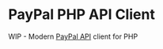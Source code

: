 # PayPal PHP API Client

WIP - Modern [PayPal API](https://developer.paypal.com/api/rest/) client for PHP 
